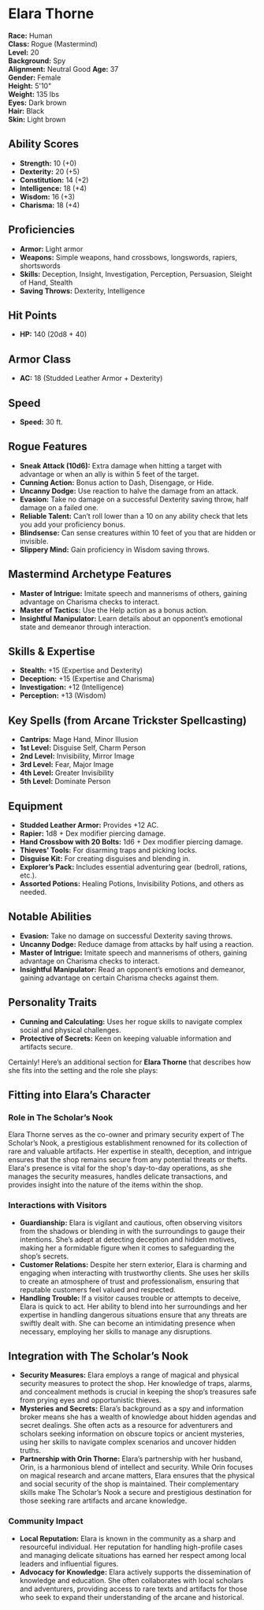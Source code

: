 # Elara Thorne

**Race:** Human  
**Class:** Rogue (Mastermind)  
**Level:** 20  
**Background:** Spy  
**Alignment:** Neutral Good
**Age:** 37  
**Gender:** Female  
**Height:** 5'10"  
**Weight:** 135 lbs  
**Eyes:** Dark brown  
**Hair:** Black  
**Skin:** Light brown

## Ability Scores

- **Strength:** 10 (+0)
- **Dexterity:** 20 (+5)
- **Constitution:** 14 (+2)
- **Intelligence:** 18 (+4)
- **Wisdom:** 16 (+3)
- **Charisma:** 18 (+4)

## Proficiencies

- **Armor:** Light armor
- **Weapons:** Simple weapons, hand crossbows, longswords, rapiers, shortswords
- **Skills:** Deception, Insight, Investigation, Perception, Persuasion, Sleight of Hand, Stealth
- **Saving Throws:** Dexterity, Intelligence

## Hit Points

- **HP:** 140 (20d8 + 40)  

## Armor Class

- **AC:** 18 (Studded Leather Armor + Dexterity)

## Speed

- **Speed:** 30 ft.

## Rogue Features

- **Sneak Attack (10d6):** Extra damage when hitting a target with advantage or when an ally is within 5 feet of the target.
- **Cunning Action:** Bonus action to Dash, Disengage, or Hide.
- **Uncanny Dodge:** Use reaction to halve the damage from an attack.
- **Evasion:** Take no damage on a successful Dexterity saving throw, half damage on a failed one.
- **Reliable Talent:** Can’t roll lower than a 10 on any ability check that lets you add your proficiency bonus.
- **Blindsense:** Can sense creatures within 10 feet of you that are hidden or invisible.
- **Slippery Mind:** Gain proficiency in Wisdom saving throws.

## Mastermind Archetype Features

- **Master of Intrigue:** Imitate speech and mannerisms of others, gaining advantage on Charisma checks to interact.
- **Master of Tactics:** Use the Help action as a bonus action.
- **Insightful Manipulator:** Learn details about an opponent’s emotional state and demeanor through interaction.

## Skills & Expertise

- **Stealth:** +15 (Expertise and Dexterity)
- **Deception:** +15 (Expertise and Charisma)
- **Investigation:** +12 (Intelligence)
- **Perception:** +13 (Wisdom)

## Key Spells (from Arcane Trickster Spellcasting)

- **Cantrips:** Mage Hand, Minor Illusion
- **1st Level:** Disguise Self, Charm Person
- **2nd Level:** Invisibility, Mirror Image
- **3rd Level:** Fear, Major Image
- **4th Level:** Greater Invisibility
- **5th Level:** Dominate Person

## Equipment

- **Studded Leather Armor:** Provides +12 AC.
- **Rapier:** 1d8 + Dex modifier piercing damage.
- **Hand Crossbow with 20 Bolts:** 1d6 + Dex modifier piercing damage.
- **Thieves' Tools:** For disarming traps and picking locks.
- **Disguise Kit:** For creating disguises and blending in.
- **Explorer’s Pack:** Includes essential adventuring gear (bedroll, rations, etc.).
- **Assorted Potions:** Healing Potions, Invisibility Potions, and others as needed.

## Notable Abilities

- **Evasion:** Take no damage on successful Dexterity saving throws.
- **Uncanny Dodge:** Reduce damage from attacks by half using a reaction.
- **Master of Intrigue:** Imitate speech and mannerisms of others, gaining advantage on Charisma checks to interact.
- **Insightful Manipulator:** Read an opponent’s emotions and demeanor, gaining advantage on certain Charisma checks against them.

## Personality Traits

- **Cunning and Calculating:** Uses her rogue skills to navigate complex social and physical challenges.
- **Protective of Secrets:** Keen on keeping valuable information and artifacts secure.

Certainly! Here’s an additional section for **Elara Thorne** that describes how she fits into the setting and the role she plays:

## Fitting into Elara’s Character

### Role in The Scholar’s Nook

Elara Thorne serves as the co-owner and primary security expert of The Scholar’s Nook, a prestigious establishment renowned for its collection of rare and valuable artifacts. Her expertise in stealth, deception, and intrigue ensures that the shop remains secure from any potential threats or thefts. Elara's presence is vital for the shop's day-to-day operations, as she manages the security measures, handles delicate transactions, and provides insight into the nature of the items within the shop.

### Interactions with Visitors

- **Guardianship:** Elara is vigilant and cautious, often observing visitors from the shadows or blending in with the surroundings to gauge their intentions. She’s adept at detecting deception and hidden motives, making her a formidable figure when it comes to safeguarding the shop’s secrets.
- **Customer Relations:** Despite her stern exterior, Elara is charming and engaging when interacting with trustworthy clients. She uses her skills to create an atmosphere of trust and professionalism, ensuring that reputable customers feel valued and respected.
- **Handling Trouble:** If a visitor causes trouble or attempts to deceive, Elara is quick to act. Her ability to blend into her surroundings and her expertise in handling dangerous situations ensure that any threats are swiftly dealt with. She can become an intimidating presence when necessary, employing her skills to manage any disruptions.

## Integration with The Scholar’s Nook

- **Security Measures:** Elara employs a range of magical and physical security measures to protect the shop. Her knowledge of traps, alarms, and concealment methods is crucial in keeping the shop’s treasures safe from prying eyes and opportunistic thieves.
- **Mysteries and Secrets:** Elara’s background as a spy and information broker means she has a wealth of knowledge about hidden agendas and secret dealings. She often acts as a resource for adventurers and scholars seeking information on obscure topics or ancient mysteries, using her skills to navigate complex scenarios and uncover hidden truths.
- **Partnership with Orin Thorne:** Elara’s partnership with her husband, Orin, is a harmonious blend of intellect and security. While Orin focuses on magical research and arcane matters, Elara ensures that the physical and social security of the shop is maintained. Their complementary skills make The Scholar’s Nook a secure and prestigious destination for those seeking rare artifacts and arcane knowledge.

### Community Impact

- **Local Reputation:** Elara is known in the community as a sharp and resourceful individual. Her reputation for handling high-profile cases and managing delicate situations has earned her respect among local leaders and influential figures.
- **Advocacy for Knowledge:** Elara actively supports the dissemination of knowledge and education. She often collaborates with local scholars and adventurers, providing access to rare texts and artifacts for those who seek to expand their understanding of the arcane and historical.
